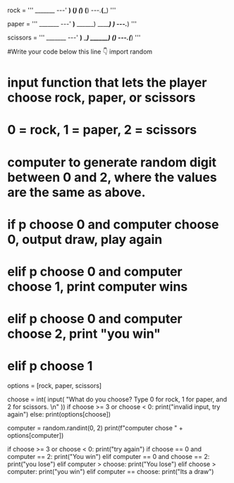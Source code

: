 rock = '''
    _______
---'   ____)
      (_____)
      (_____)
      (____)
---.__(___)
'''

paper = '''
    _______
---'   ____)____
          ______)
          _______)
         _______)
---.__________)
'''

scissors = '''
    _______
---'   ____)____
          ______)
       __________)
      (____)
---.__(___)
'''

#Write your code below this line 👇
import random
# input function that lets the player choose rock, paper, or scissors
# 0 = rock, 1 = paper, 2 = scissors
# computer to generate random digit between 0 and 2, where the values are the same as above.
# if p choose 0 and computer choose 0, output draw, play again
# elif p choose 0 and computer choose 1, print computer wins
# elif p choose 0 and computer choose 2, print "you win"
# elif p choose 1
options = [rock, paper, scissors]

choose = int(
    input(
        "What do you choose? Type 0 for rock, 1 for paper, and 2 for scissors. \n"
    ))
if choose >= 3 or choose < 0:
    print("invalid input, try again")
else:
    print(options[choose])

computer = random.randint(0, 2)
print(f"computer chose " + options[computer])

if choose >= 3 or choose < 0:
    print("try again")
if choose == 0 and computer == 2:
    print("You win")
elif computer == 0 and choose == 2:
    print("you lose")
elif computer > choose:
    print("You lose")
elif choose > computer:
    print("you win")
elif computer == choose:
    print("Its a draw")
